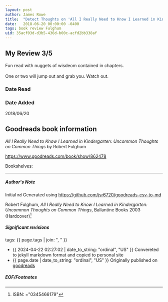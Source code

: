 ```yaml
---
layout: post
author: James Rowe
title:  "Detect Thoughts on 'All I Really Need to Know I Learned in Kindergarten'"
date:   2018-06-20 00:00:00 -0400
tags: book review Fulghum 
uid: 35acf03d-d3b5-436d-b00c-acfd2bb338af
---
```


<!-- highly dependent on how you personally use jekyll templates, and how you want this to show up -->
<!-- escape any jekyll keys with double brackets -->

## My Review 3/5

Fun read with nuggets of wisdeom contained in chapters.<br/><br/>One or two will jump out and grab you. Watch out.

### Date Read


### Date Added
2018/06/20

## Goodreads book information

*All I Really Need to Know I Learned in Kindergarten: Uncommon Thoughts on Common Things* by Robert Fulghum

https://www.goodreads.com/book/show/862478

Bookshelves: 

---

##### Author's Note

Initial `md` Generated using https://github.com/jsr6720/goodreads-csv-to-md

Robert Fulghum, *All I Really Need to Know I Learned in Kindergarten: Uncommon Thoughts on Common Things*,  Ballantine Books 2003 (Hardcover)[^1]

##### Significant revisions

tags: {{ page.tags | join: ", " }} <!-- todo move this somewhere -->

- {{ 2024-04-22 02:27:02 | date_to_string: "ordinal", "US" }} Convereted to jekyll markdown format and copied to personal site
- {{ page.date | date_to_string: "ordinal", "US" }} Originally published on [goodreads](https://www.goodreads.com)

##### EOF/Footnotes

[^1]: ISBN: ="0345466179"